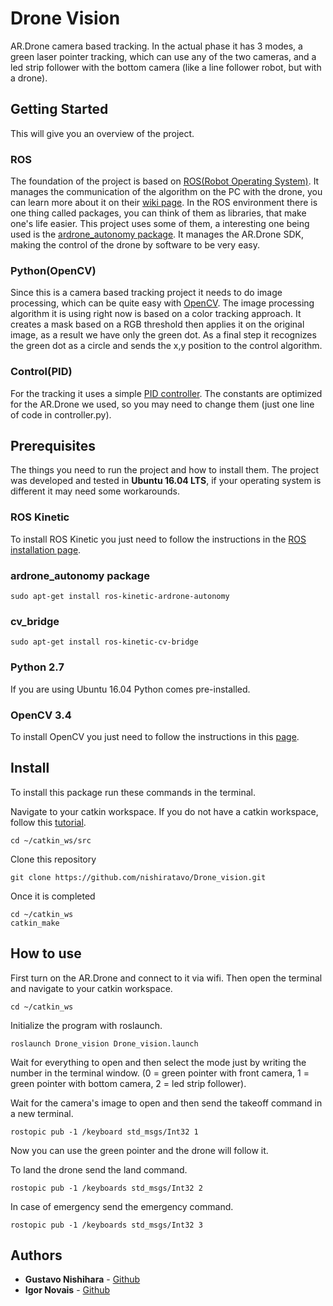 # Drone Vision

AR.Drone camera based tracking. In the actual phase it has 3 modes, a green laser pointer tracking, which can use any of the two cameras, and a led strip follower with the bottom camera (like a line follower robot, but with a drone).

## Getting Started

This will give you an overview of the project.

### ROS
The foundation of the project is based on [ROS(Robot Operating System)](http://www.ros.org/). It manages the communication of the algorithm on the PC with the drone, you can learn more about it on their [wiki page](http://wiki.ros.org/).
In the ROS environment there is one thing called packages, you can think of them as libraries, that make one's life easier. This project uses some of them, a interesting one being used is the [ardrone_autonomy package](https://github.com/AutonomyLab/ardrone_autonomy). It manages the AR.Drone SDK, making the control of the drone by software to be very easy.

### Python(OpenCV)
Since this is a camera based tracking project it needs to do image processing, which can be quite easy with [OpenCV](https://opencv.org/). The image processing algorithm it is using right now is based on a color tracking approach. It creates a mask based on a RGB threshold then applies it on the original image, as a result we have only the green dot. As a final step it recognizes the green dot as a circle and sends the x,y position to the control algorithm.

### Control(PID)
For the tracking it uses a simple [PID controller](https://en.wikipedia.org/wiki/PID_controller). The constants are optimized for the AR.Drone we used, so you may need to change them (just one line of code in controller.py).


## Prerequisites

The things you need to run the project and how to install them. The project was developed and tested in **Ubuntu 16.04 LTS**, if your operating system is different it may need some workarounds.

### ROS Kinetic
To install ROS Kinetic you just need to follow the instructions in the [ROS installation page](http://wiki.ros.org/kinetic/Installation/Ubuntu).

### ardrone_autonomy package
```
sudo apt-get install ros-kinetic-ardrone-autonomy
```

### cv_bridge
```
sudo apt-get install ros-kinetic-cv-bridge
```

### Python 2.7
If you are using Ubuntu 16.04 Python comes pre-installed.

### OpenCV 3.4
To install OpenCV you just need to follow the instructions in this [page](https://www.pyimagesearch.com/2016/10/24/ubuntu-16-04-how-to-install-opencv/).

## Install
To install this package run these commands in the terminal.

Navigate to your catkin workspace. If you do not have a catkin workspace, follow this [tutorial](http://wiki.ros.org/catkin/Tutorials/create_a_workspace).
```
cd ~/catkin_ws/src
```

Clone this repository
```
git clone https://github.com/nishiratavo/Drone_vision.git
```

Once it is completed
```
cd ~/catkin_ws
catkin_make
```

## How to use
First turn on the AR.Drone and connect to it via wifi.
Then open the terminal and navigate to your catkin workspace.
```
cd ~/catkin_ws
```
Initialize the program with roslaunch.
```
roslaunch Drone_vision Drone_vision.launch
``` 
Wait for everything to open and then select the mode just by writing the number in the terminal window. (0 = green pointer with front camera, 1 = green pointer with bottom camera, 2 = led strip follower).

Wait for the camera's image to open and then send the takeoff command in a new terminal.
```
rostopic pub -1 /keyboard std_msgs/Int32 1
```
Now you can use the green pointer and the drone will follow it.

To land the drone send the land command.
```
rostopic pub -1 /keyboards std_msgs/Int32 2
```

In case of emergency send the emergency command.
```
rostopic pub -1 /keyboards std_msgs/Int32 3
```

## Authors

* **Gustavo Nishihara** - [Github](https://github.com/nishiratavo)
* **Igor Novais**  - [Github](https://github.com/igor98)

